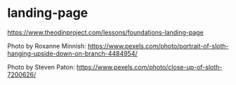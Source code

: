 # landing-page
https://www.theodinproject.com/lessons/foundations-landing-page


Photo by Roxanne Minnish: https://www.pexels.com/photo/portrait-of-sloth-hanging-upside-down-on-branch-4484954/ 

Photo by Steven Paton: https://www.pexels.com/photo/close-up-of-sloth-7200626/